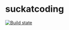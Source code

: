 # suckatcoding
[![Build state](https://api.travis-ci.org/Milchreis/suckatcoding.svg?branch=main)](https://travis-ci.org/github/Milchreis/suckatcoding)
